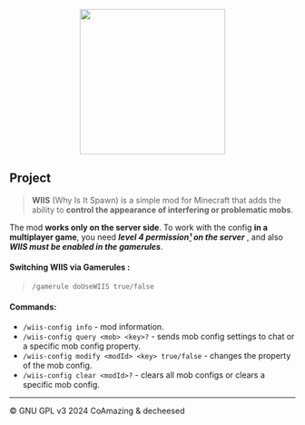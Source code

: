 <p align="center">
    <img src="https://cdn.modrinth.com/data/zaQxD3Nh/images/e22a22aff25c089448604ce9b0ef37e50b6aee42.png"
        height="256">
</p>

## Project
>**WIIS** (Why Is It Spawn) is a simple mod for Minecraft that adds the ability to **control the appearance of interfering or problematic mobs**.

The mod **works only on the server side**. To work with the config **in a multiplayer game**, you need ***level 4 permission[¹](https://minecraft.wiki/w/Permission_level) on the server*** , and also ***WIIS must be enabled in the gamerules***.
#### Switching WIIS via Gamerules :
>```
>/gamerule doUseWIIS true/false
>```

#### Commands:
- `/wiis-config info` - mod information.
- `/wiis-config query <mob> <key>?` - sends mob config settings to chat or a specific mob config property.
- `/wiis-config modify <modId> <key> true/false` - changes the property of the mob config.
- `/wiis-config clear <modId>?` - clears all mob configs or clears a specific mob config.

____

© GNU GPL v3 2024 CoAmazing & decheesed
